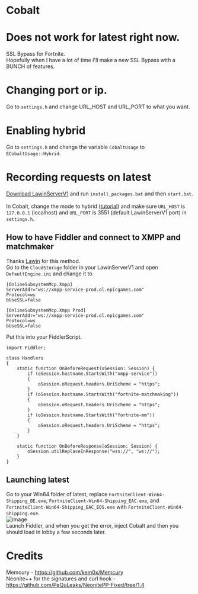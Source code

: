 # Cobalt
# Does not work for latest right now.
SSL Bypass for Fortnite.<br>
Hopefully when I have a lot of time I'll make a new SSL Bypass with a BUNCH of features.

# Changing port or ip.

Go to `settings.h` and change URL_HOST and URL_PORT to what you want.

# Enabling hybrid

Go to `settings.h` and change the variable `CobaltUsage` to `ECobaltUsage::Hybrid`.

# Recording requests on latest

[Download LawinServerV1](https://github.com/Lawin0129/LawinServer) and run `install_packages.bat` and then `start.bat`.<br><br>
In Cobalt, change the mode to hybrid ([tutorial](https://github.com/Milxnor/Cobalt#enabling-hybrid)) and make sure `URL_HOST` is `127.0.0.1` (localhost) and `URL_PORT` is 3551 (default LawinServerV1 port) in `settings.h`.

## How to have Fiddler and connect to XMPP and matchmaker

Thanks [Lawin](https://github.com/Lawin0129) for this method.<br>
Go to the `CloudStorage` folder in your LawinServerV1 and open `DefaultEngine.ini` and change it to

```
[OnlineSubsystemMcp.Xmpp]
ServerAddr="ws://xmpp-service-prod.ol.epicgames.com"
Protocol=ws
bUseSSL=false

[OnlineSubsystemMcp.Xmpp Prod]
ServerAddr="ws://xmpp-service-prod.ol.epicgames.com"
Protocol=ws
bUseSSL=false
```

Put this into your FiddlerScript.

```
import Fiddler;

class Handlers
{
    static function OnBeforeRequest(oSession: Session) {
        if (oSession.hostname.StartsWith("xmpp-service")) 
        {
            oSession.oRequest.headers.UriScheme = "https";
        }
        if (oSession.hostname.StartsWith("fortnite-matchmaking")) 
        {
            oSession.oRequest.headers.UriScheme = "https";
        }
        if (oSession.hostname.StartsWith("fortnite-mm")) 
        {
            oSession.oRequest.headers.UriScheme = "https";
        }
    }
        
    static function OnBeforeResponse(oSession: Session) {
        oSession.utilReplaceInResponse("wss://", "ws://");
    }
}
```

## Launching latest

Go to your Win64 folder of latest, replace `FortniteClient-Win64-Shipping_BE.exe`, `FortniteClient-Win64-Shipping_EAC.exe`, and `FortniteClient-Win64-Shipping_EAC_EOS.exe` with `FortniteClient-Win64-Shipping.exe`.<br>
![image](https://github.com/Milxnor/Cobalt/assets/84999745/aca1fee6-6751-48c7-b81d-70618e5a46f5)<br>
Launch Fiddler, and when you get the error, inject Cobalt and then you should load in lobby a few seconds later.

# Credits

Memcury - https://github.com/kem0x/Memcury<br>
Neonite++ for the signatures and curl hook - https://github.com/PeQuLeaks/NeonitePP-Fixed/tree/1.4<br>

